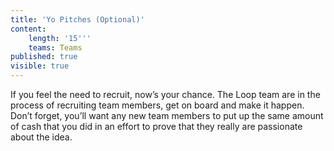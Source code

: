 ```yaml
---
title: 'Yo Pitches (Optional)'
content:
    length: '15'''
    teams: Teams
published: true
visible: true
---
```


If you feel the need to recruit, now’s your chance. The Loop team are in the process of recruiting team members, get on board and make it happen. Don’t forget, you’ll want any new team members to put up the same amount of cash that you did in an effort to prove that they really are passionate about the idea.